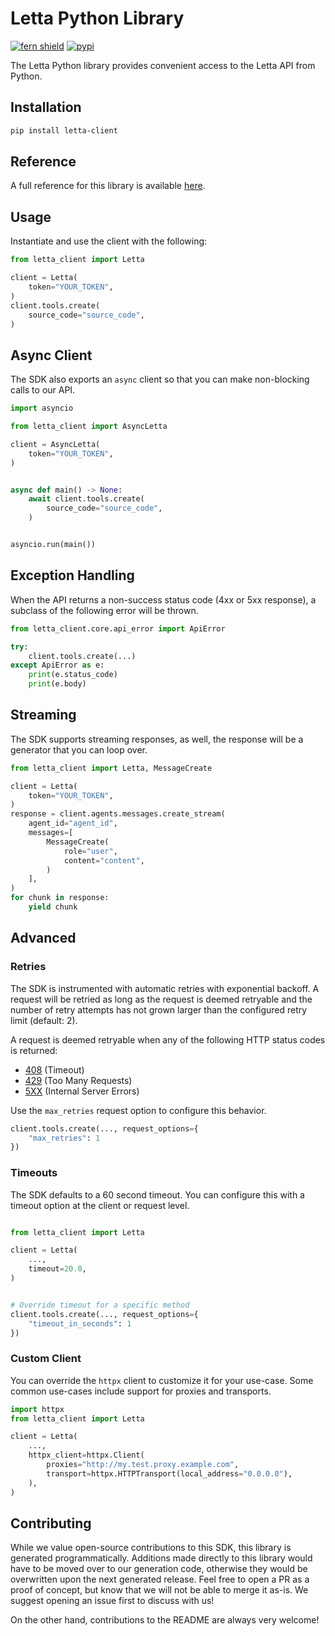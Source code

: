 # Letta Python Library

[![fern shield](https://img.shields.io/badge/%F0%9F%8C%BF-Built%20with%20Fern-brightgreen)](https://buildwithfern.com?utm_source=github&utm_medium=github&utm_campaign=readme&utm_source=https%3A%2F%2Fgithub.com%2Fletta-ai%2Fletta-python)
[![pypi](https://img.shields.io/pypi/v/letta-client)](https://pypi.python.org/pypi/letta-client)

The Letta Python library provides convenient access to the Letta API from Python.

## Installation

```sh
pip install letta-client
```

## Reference

A full reference for this library is available [here](./reference.md).

## Usage

Instantiate and use the client with the following:

```python
from letta_client import Letta

client = Letta(
    token="YOUR_TOKEN",
)
client.tools.create(
    source_code="source_code",
)
```

## Async Client

The SDK also exports an `async` client so that you can make non-blocking calls to our API.

```python
import asyncio

from letta_client import AsyncLetta

client = AsyncLetta(
    token="YOUR_TOKEN",
)


async def main() -> None:
    await client.tools.create(
        source_code="source_code",
    )


asyncio.run(main())
```

## Exception Handling

When the API returns a non-success status code (4xx or 5xx response), a subclass of the following error
will be thrown.

```python
from letta_client.core.api_error import ApiError

try:
    client.tools.create(...)
except ApiError as e:
    print(e.status_code)
    print(e.body)
```

## Streaming

The SDK supports streaming responses, as well, the response will be a generator that you can loop over.

```python
from letta_client import Letta, MessageCreate

client = Letta(
    token="YOUR_TOKEN",
)
response = client.agents.messages.create_stream(
    agent_id="agent_id",
    messages=[
        MessageCreate(
            role="user",
            content="content",
        )
    ],
)
for chunk in response:
    yield chunk
```

## Advanced

### Retries

The SDK is instrumented with automatic retries with exponential backoff. A request will be retried as long
as the request is deemed retryable and the number of retry attempts has not grown larger than the configured
retry limit (default: 2).

A request is deemed retryable when any of the following HTTP status codes is returned:

- [408](https://developer.mozilla.org/en-US/docs/Web/HTTP/Status/408) (Timeout)
- [429](https://developer.mozilla.org/en-US/docs/Web/HTTP/Status/429) (Too Many Requests)
- [5XX](https://developer.mozilla.org/en-US/docs/Web/HTTP/Status/500) (Internal Server Errors)

Use the `max_retries` request option to configure this behavior.

```python
client.tools.create(..., request_options={
    "max_retries": 1
})
```

### Timeouts

The SDK defaults to a 60 second timeout. You can configure this with a timeout option at the client or request level.

```python

from letta_client import Letta

client = Letta(
    ...,
    timeout=20.0,
)


# Override timeout for a specific method
client.tools.create(..., request_options={
    "timeout_in_seconds": 1
})
```

### Custom Client

You can override the `httpx` client to customize it for your use-case. Some common use-cases include support for proxies
and transports.
```python
import httpx
from letta_client import Letta

client = Letta(
    ...,
    httpx_client=httpx.Client(
        proxies="http://my.test.proxy.example.com",
        transport=httpx.HTTPTransport(local_address="0.0.0.0"),
    ),
)
```

## Contributing

While we value open-source contributions to this SDK, this library is generated programmatically.
Additions made directly to this library would have to be moved over to our generation code,
otherwise they would be overwritten upon the next generated release. Feel free to open a PR as
a proof of concept, but know that we will not be able to merge it as-is. We suggest opening
an issue first to discuss with us!

On the other hand, contributions to the README are always very welcome!
